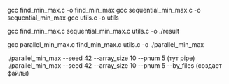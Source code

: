 gcc find_min_max.c -o find_min_max 
gcc sequential_min_max.c -o sequential_min_max
gcc utils.c -o utils

gcc find_min_max.c sequential_min_max.c utils.c -o ./result 

gcc parallel_min_max.c find_min_max.c utils.c -o ./parallel_min_max

./parallel_min_max --seed 42 --array_size 10 --pnum 5 (тут pipe)
./parallel_min_max --seed 42 --array_size 10 --pnum 5 --by_files (создает файлы)